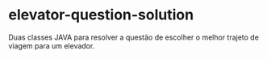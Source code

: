 # elevator-question-solution
Duas classes JAVA para resolver a questão de escolher o melhor trajeto de viagem para um elevador.
